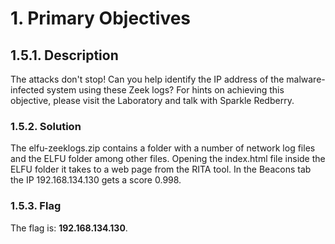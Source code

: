 # 1. Primary Objectives
## 1.5.1. Description
The attacks don't stop! Can you help identify the IP address of the malware-infected system using these Zeek logs? For hints on achieving this objective, please visit the Laboratory and talk with Sparkle Redberry.
### 1.5.2. Solution
The elfu-zeeklogs.zip contains a folder with a number of network log files and the ELFU folder among other files.
Opening the index.html file inside the ELFU folder it takes to a web page from the RITA tool. In the Beacons tab the IP 192.168.134.130 gets a score 0.998.
### 1.5.3. Flag
The flag is: ​**192.168.134.130​**.
